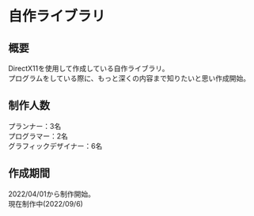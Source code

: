 # 自作ライブラリ

## 概要
DirectX11を使用して作成している自作ライブラリ。  
プログラムをしている際に、もっと深くの内容まで知りたいと思い作成開始。

## 制作人数
プランナー：3名  
プログラマー：2名  
グラフィックデザイナー：6名

## 作成期間
2022/04/01から制作開始。  
現在制作中(2022/09/6)
